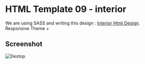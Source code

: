 # HTML Template 09 - interior

We are using SASS and writing this design : [Interior Html Design](https://www.freefigmatemplates.com/gallery/interior-design-landing-page).
Responsive Theme +

## Screenshot
![Destop](https://github.com/huseyineskan/html-template-09-interior/blob/main/assets/img/desktop-demo.png)
